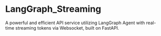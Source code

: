 # LangGraph_Streaming
A powerful and efficient API service utilizing LangGraph Agent with real-time streaming tokens via Websocket, built on FastAPI.
